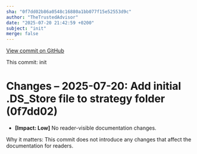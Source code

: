 ```yaml
---
sha: "0f7dd02b86a0548c16880a1bb077f15e52553d9c"
author: "TheTrustedAdvisor"
date: "2025-07-20 21:42:59 +0200"
subject: "init"
merge: false
---
```


[View commit on GitHub](https://github.com/TheTrustedAdvisor/FabricAdoptionFramework/commit/0f7dd02b86a0548c16880a1bb077f15e52553d9c)

This commit: init

# Changes – 2025-07-20: Add initial .DS_Store file to strategy folder (0f7dd02)

- **[Impact: Low]** No reader-visible documentation changes.

Why it matters: This commit does not introduce any changes that affect the documentation for readers.
